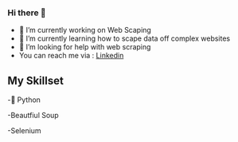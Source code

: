 ### Hi there 👋


- 🔭 I’m currently working on Web Scaping 
- 🌱 I’m currently learning how to scape data off complex websites 
- 🤔 I’m looking for help with web scraping 
- You can reach me via : [Linkedin](www.linkedin.com/in/ranai-kuruma)

## My Skillset
-:snake: Python

-Beautfiul Soup 

-Selenium 
